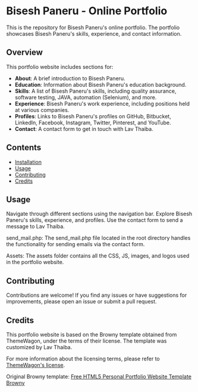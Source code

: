 # Bisesh Paneru - Online Portfolio

This is the repository for Bisesh Paneru's online portfolio. The portfolio showcases Bisesh Paneru's skills, experience, and contact information.

## Overview

This portfolio website includes sections for:

- **About**: A brief introduction to Bisesh Paneru.
- **Education**: Information about Bisesh Paneru's education background.
- **Skills**: A list of Bisesh Paneru's skills, including quality assurance, software testing, JAVA, automation (Selenium), and more.
- **Experience**: Bisesh Paneru's work experience, including positions held at various companies.
- **Profiles**: Links to Bisesh Paneru's profiles on GitHub, Bitbucket, LinkedIn, Facebook, Instagram, Twitter, Pinterest, and YouTube.
- **Contact**: A contact form to get in touch with Lav Thaiba.

## Contents

- [Installation](#installation)
- [Usage](#usage)
- [Contributing](#contributing)
- [Credits](#credits)

## Usage
Navigate through different sections using the navigation bar.
Explore Bisesh Paneru's skills, experience, and profiles.
Use the contact form to send a message to Lav Thaiba.

send_mail.php: The send_mail.php file located in the root directory handles the functionality for sending emails via the contact form.

Assets: The assets folder contains all the CSS, JS, images, and logos used in the portfolio website.

## Contributing
Contributions are welcome! If you find any issues or have suggestions for improvements, please open an issue or submit a pull request.

## Credits

This portfolio website is based on the Browny template obtained from ThemeWagon, under the terms of their license. The template was customized by Lav Thaiba.

For more information about the licensing terms, please refer to [ThemeWagon's license](https://themewagon.com/license/).

Original Browny template: [Free HTML5 Personal Portfolio Website Template Browny](https://themewagon.com/themes/free-html5-personal-portfolio-website-template-browny/)

